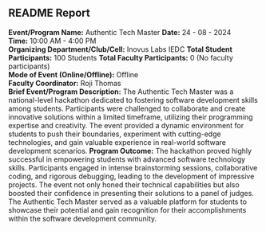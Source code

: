 ## README Report

**Event/Program Name:** Authentic Tech Master 
**Date:** 24 - 08 - 2024  
**Time:** 10:00 AM - 4:00 PM  
**Organizing Department/Club/Cell:** Inovus Labs IEDC 
**Total Student Participants:** 100 Students 
**Total Faculty Participants:** 0 (No faculty participants)  
**Mode of Event (Online/Offline):** Offline  
**Faculty Coordinator:** Roji Thomas  
**Brief Event/Program Description:**  The Authentic Tech Master was a national-level hackathon dedicated to fostering software development skills among students.  Participants were challenged to collaborate and create innovative solutions within a limited timeframe, utilizing their programming expertise and creativity. The event provided a dynamic environment for students to push their boundaries, experiment with cutting-edge technologies, and gain valuable experience in real-world software development scenarios. 
**Program Outcome:** The hackathon proved highly successful in empowering students with advanced software technology skills. Participants engaged in intense brainstorming sessions, collaborative coding, and rigorous debugging, leading to the development of impressive projects. The event not only honed their technical capabilities but also boosted their confidence in presenting their solutions to a panel of judges. The Authentic Tech Master served as a valuable platform for students to showcase their potential and gain recognition for their accomplishments within the software development community. 
